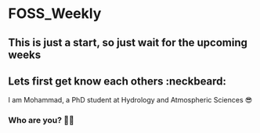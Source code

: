 # FOSS_Weekly
## This is just a start, so just wait for the upcoming weeks

## Lets first get know each others :neckbeard:
I am Mohammad, a PhD student at Hydrology and Atmospheric Sciences 😎
### Who are you? 💂‍♂️
